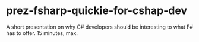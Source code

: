 # prez-fsharp-quickie-for-cshap-dev
A short presentation on why C# developers should be interesting to what F# has to offer. 15 minutes, max.

